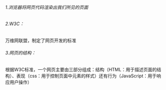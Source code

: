 ###### 1.浏览器将网页代码渲染出我们所见的页面
###### 2.W3C：
万维网联盟，制定了网页开发的标准
###### 3.网页的结构：
根据W3C标准，一个网页主要由三部分组成：结构（HTML：用于描述页面的结构）、表现（css：用于控制页面中元素的样式）还有行为（JavaScript：用于响应用户操作）